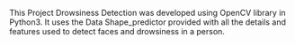 This Project Drowsiness Detection was developed using OpenCV library in Python3.
It uses the Data Shape_predictor provided with all the details and features used to detect faces and 
drowsiness in a person.
